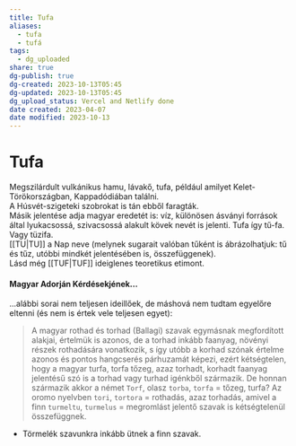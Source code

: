 ```yaml
---
title: Tufa
aliases:
  - tufa
  - tufá
tags:
  - dg_uploaded
share: true
dg-publish: true
dg-created: 2023-10-13T05:45
dg-updated: 2023-10-13T05:45
dg_upload_status: Vercel and Netlify done
date created: 2023-04-07
date modified: 2023-10-13
---
```


# Tufa

Megszilárdult vulkánikus hamu, lávakő, tufa, például amilyet Kelet-Törökországban, Kappadódiában találni.  
A Húsvét-szigeteki szobrokat is tán ebből faragták.  
Másik jelentése adja magyar eredetét is: víz, különösen ásványi források által lyukacsossá, szivacsossá alakult kövek nevét is jelenti. Tufa így tű-fa. Vagy tüzifa.  
[[TU\|TU]] a Nap neve (melynek sugarait valóban tűként is ábrázolhatjuk: tű és tűz, utóbbi mindkét jelentésében is, összefüggenek).  
Lásd még [[TUF\|TUF]] ideiglenes teoretikus etimont.  

#### Magyar Adorján Kérdésekjének...

...alábbi sorai nem teljesen ideillőek, de máshová nem tudtam egyelőre eltenni (és nem is értek vele teljesen egyet):  
> A magyar rothad és torhad (Ballagi) szavak egymásnak megfordított alakjai, értelmük is azonos, de a torhad inkább faanyag, növényi részek rothadására vonatkozik, s így utóbb a korhad szónak értelme azonos és pontos hangcserés párhuzamát képezi, ezért kétségtelen, hogy a magyar turfa, torfa tőzeg, azaz torhadt, korhadt faanyag jelentésű szó is a torhad vagy turhad igénkből származik. De honnan származik akkor a német `Torf`, olasz `torba`, `torfa` = tőzeg, turfa? Az oromo nyelvben `tori`, `tortora` = rothadás, azaz torhadás, amivel a finn `turmeltu`, `turmelus` = megromlást jelentő szavak is kétségtelenül összefüggnek.  
- Törmelék szavunkra inkább ütnek a finn szavak.  